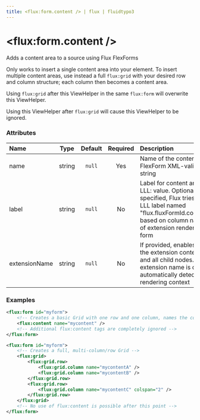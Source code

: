 ```yaml
---
title: <flux:form.content /> | flux | fluidtypo3
---
```


# <flux:form.content />

Adds a content area to a source using Flux FlexForms

Only works to insert a single content area into your element. To insert multiple content areas, use instead a full `flux:grid` with your desired row and column structure; each column then becomes a content area.

Using `flux:grid` after this ViewHelper in the same `flux:form` will overwrite this ViewHelper.

Using this ViewHelper after `flux:grid` will cause this ViewHelper to be ignored.

### Attributes

| Name | Type | Default | Required | Description |
|:-----|:----:|:-------:|:--------:|:------------|
| name | string | `null` | Yes | Name of the content area, FlexForm XML-valid tag name string |
| label | string | `null` | No | Label for content area, can be LLL: value. Optional - if not specified, Flux tries to detect an LLL label named "flux.fluxFormId.columns.foobar" based on column name, in scope of extension rendering the Flux form |
| extensionName | string | `null` | No | If provided, enables overriding the extension context for this and all child nodes. The extension name is otherwise automatically detected from rendering context |

### Examples

```xml
<flux:form id="myform">
	<!-- Creates a basic Grid with one row and one column, names the column "mycontent" and makes Flux use this Grid -->
	<flux:content name="mycontent" />
	<!-- Additional flux:content tags are completely ignored -->
</flux:form>
```

```xml
<flux:form id="myform">
	<!-- Creates a full, multi-column/row Grid -->
	<flux:grid>
		<flux:grid.row>
			<flux:grid.column name="mycontentA" />
			<flux:grid.column name="mycontentB" />
		</flux:grid.row>
		<flux:grid.row>
			<flux:grid.column name="mycontentC" colspan="2" />
		</flux:grid.row>
	</flux:grid>
	<!-- No use of flux:content is possible after this point -->
</flux:form>
```